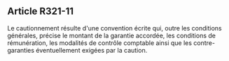 Article R321-11
----
Le cautionnement résulte d'une convention écrite qui, outre les conditions
générales, précise le montant de la garantie accordée, les conditions de
rémunération, les modalités de contrôle comptable ainsi que les contre-garanties
éventuellement exigées par la caution.
